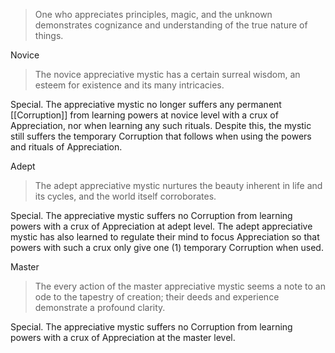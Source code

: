 > One who appreciates principles, magic, and the unknown demonstrates cognizance and understanding of the true nature of things.

Novice
> The novice appreciative mystic has a certain surreal wisdom, an esteem for existence and its many intricacies.

Special. The appreciative mystic no longer suffers any permanent [[Corruption]] from learning powers at novice level with a crux of Appreciation, nor when learning any such rituals. Despite this, the mystic still suffers the temporary Corruption that follows when using the powers and rituals of Appreciation.

Adept
> The adept appreciative mystic nurtures the beauty inherent in life and its cycles, and the world itself corroborates.

Special. The appreciative mystic suffers no Corruption from learning powers with a crux of Appreciation at adept level. The adept appreciative mystic has also learned to regulate their mind to focus Appreciation so that powers with such a crux only give one (1) temporary Corruption when used.

Master
> The every action of the master appreciative mystic seems a note to an ode to the tapestry of creation; their deeds and experience demonstrate a profound clarity.

Special. The appreciative mystic suffers no Corruption from learning powers with a crux of Appreciation at the master level.